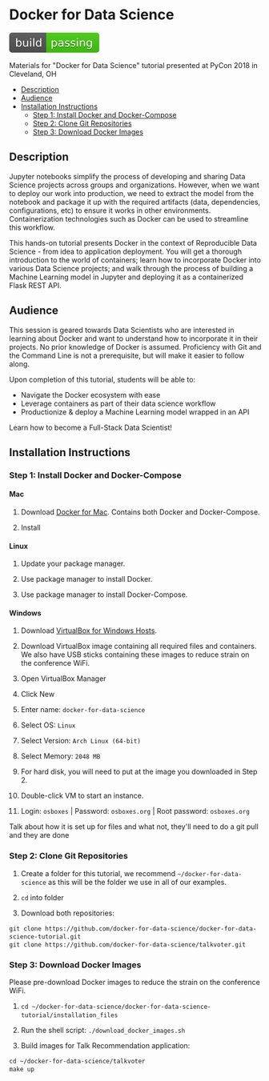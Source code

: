 # Docker for Data Science

![Alt text](./_materials/build_passing.svg)

Materials for "Docker for Data Science" tutorial presented at PyCon 2018 in Cleveland, OH

<!-- TOC -->

- [Description](#description)
- [Audience](#audience)
- [Installation Instructions](#installation-instructions)
    - [Step 1: Install Docker and Docker-Compose](#step-1-install-docker-and-docker-compose)
    - [Step 2: Clone Git Repositories](#step-2-clone-git-repositories)
    - [Step 3: Download Docker Images](#step-3-download-docker-images)

<!-- /TOC -->

## Description

Jupyter notebooks simplify the process of developing and sharing Data Science projects across groups and organizations. However, when we want to deploy our work into production, we need to extract the model from the notebook and package it up with the required artifacts (data, dependencies, configurations, etc) to ensure it works in other environments. Containerization technologies such as Docker can be used to streamline this workflow.

This hands-on tutorial presents Docker in the context of Reproducible Data Science - from idea to application deployment. You will get a thorough introduction to the world of containers; learn how to incorporate Docker into various Data Science projects; and walk through the process of building a Machine Learning model in Jupyter and deploying it as a containerized Flask REST API.

## Audience

This session is geared towards Data Scientists who are interested in learning about Docker and want to understand how to incorporate it in their projects. No prior knowledge of Docker is assumed. Proficiency with Git and the Command Line is not a prerequisite, but will make it easier to follow along.

Upon completion of this tutorial, students will be able to:

* Navigate the Docker ecosystem with ease
* Leverage containers as part of their data science workflow
* Productionize & deploy a Machine Learning model wrapped in an API

Learn how to become a Full-Stack Data Scientist!

## Installation Instructions

### Step 1: Install Docker and Docker-Compose

#### Mac

1. Download [Docker for Mac](https://store.docker.com/editions/community/docker-ce-desktop-mac). Contains both Docker and Docker-Compose.

2. Install

#### Linux

1. Update your package manager.

2. Use package manager to install Docker.

3. Use package manager to install Docker-Compose.

#### Windows

1. Download [VirtualBox for Windows Hosts](https://www.virtualbox.org/wiki/Downloads).

2. Download VirtualBox image containing all required files and containers. We also have USB sticks containing these images to reduce strain on the conference WiFi.

3. Open VirtualBox Manager

4. Click New

5. Enter name: `docker-for-data-science`

6. Select OS: `Linux`

7. Select Version: `Arch Linux (64-bit)`

8. Select Memory: `2048 MB`

9. For hard disk, you will need to put at the image you downloaded in Step 2.

10. Double-click VM to start an instance.

11. Login: `osboxes` | Password: `osboxes.org` | Root password: `osboxes.org`

Talk about how it is set up for files and what not, they'll need to do a git pull and they are done

### Step 2: Clone Git Repositories

1. Create a folder for this tutorial, we recommend `~/docker-for-data-science` as this will be the folder we use in all of our examples.

2. `cd` into folder

3. Download both repositories:

```console
git clone https://github.com/docker-for-data-science/docker-for-data-science-tutorial.git
git clone https://github.com/docker-for-data-science/talkvoter.git
```

### Step 3: Download Docker Images

Please pre-download Docker images to reduce the strain on the conference WiFi.

1. `cd ~/docker-for-data-science/docker-for-data-science-tutorial/installation_files`

2. Run the shell script: `./download_docker_images.sh`

3. Build images for Talk Recommendation application:

```
cd ~/docker-for-data-science/talkvoter
make up
```
